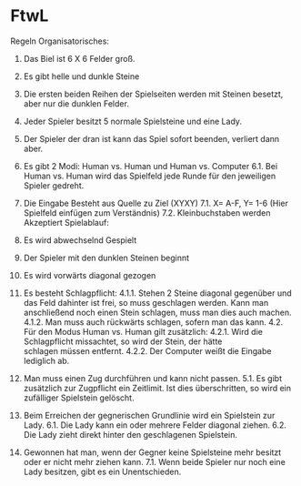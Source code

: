 # FtwL

Regeln
Organisatorisches:
  1.	Das Biel ist 6 X 6 Felder groß.
  2.	Es gibt helle und dunkle Steine
  3.	Die ersten beiden Reihen der Spielseiten werden mit Steinen besetzt, aber nur die dunklen Felder.
  4.	Jeder Spieler besitzt 5 normale Spielsteine und eine Lady.
  5.	Der Spieler der dran ist kann das Spiel sofort beenden, verliert dann aber.
  6.	Es gibt 2 Modi: Human vs. Human und Human vs. Computer
    6.1.	Bei Human vs. Human wird das Spielfeld jede Runde für den jeweiligen Spieler gedreht. 
  7.	Die Eingabe Besteht aus Quelle zu Ziel (XYXY)
    7.1.	X= A-F, Y= 1-6 (Hier Spielfeld einfügen zum Verständnis)
    7.2.	Kleinbuchstaben werden Akzeptiert
Spielablauf:
  1.	Es wird abwechselnd Gespielt
  2.	Der Spieler mit den dunklen Steinen beginnt
  3.	Es wird vorwärts diagonal gezogen

  4.	Es besteht Schlagpflicht:
    4.1.1.	Stehen 2 Steine diagonal gegenüber und das Feld dahinter ist frei, so muss 	geschlagen werden. Kann man anschließend noch              einen Stein schlagen, muss man 	dies auch machen.
    4.1.2.	Man muss auch rückwärts schlagen, sofern man das kann.
       4.2.	Für den Modus Human vs. Human gilt zusätzlich:
         4.2.1.	Wird die Schlagpflicht missachtet, so wird der Stein, der hätte 	
                schlagen müssen entfernt.
           4.2.2.	Der Computer weißt die Eingabe lediglich ab.
  5.	Man muss einen Zug durchführen und kann nicht passen.
    5.1.	Es gibt zusätzlich zur Zugpflicht ein Zeitlimit. Ist dies überschritten, so wird ein zufälliger Spielstein gelöscht.
  6.	Beim Erreichen der gegnerischen Grundlinie wird ein Spielstein zur Lady.
    6.1.	Die Lady kann ein oder mehrere Felder diagonal ziehen.
      6.2.	Die Lady zieht direkt hinter den geschlagenen Spielstein.
  7.	Gewonnen hat man, wenn der Gegner keine Spielsteine mehr besitzt oder er nicht mehr ziehen kann.
    7.1.	Wenn beide Spieler nur noch eine Lady besitzen, gibt es ein Unentschieden.
	
